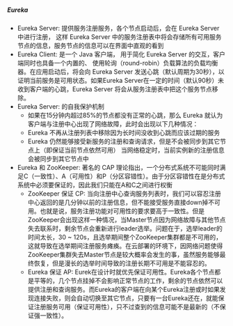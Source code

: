





##### Eureka

- Eureka Server: 提供服务注册服务，各个节点启动后，会在 Eureka Server 中进行注册， 这样 Eureka Server 中的服务注册表中将会存储所有可用服务节点的信息，服务节点的信息可以在界面中直观的看到
- Eureka Client: 是一个 Java 客户端， 用于简化 Eureka Server 的交互，客户端同时也具备一个内置的、 使用轮询（round-robin）负载算法的负载均衡器。在应用启动后，将会向 Eureka Server 发送心跳（默认周期为30秒），以证明当前服务是可用状态。如果Eureka Server在一定的时间（默认90秒）未收到客户端的心跳，Eureka Server 将会从服务注册表中把这个服务节点移除。
- Eureka Server: 的自我保护机制
  - 如果在15分钟内超过85%的节点都没有正常的心跳，那么 Eureka 就认为客户端与注册中心出现了网络故障，此时会出现以下几种情况：
  - Eureka 不再从注册列表中移除因为长时间没收到心跳而应该过期的服务
  - Eureka 仍然能够接受新服务的注册和查询请求，但是不会被同步到其它节点上（即保证当前节点依然可用）
    当网络稳定时，当前实例新的注册信息会被同步到其它节点中
- Eureka 和 ZooKeeper: 著名的 CAP 理论指出，一个分布式系统不可能同时满足C（一致性）、A（可用性）和P（分区容错性）。由于分区容错性在是分布式系统中必须要保证的，因此我们只能在A和C之间进行权衡
  - ZooKeeper 保证 CP: 当向注册中心查询服务列表时，我们可以容忍注册中心返回的是几分钟以前的注册信息，但不能接受服务直接down掉不可用。也就是说，服务注册功能对可用性的要求要高于一致性。但是ZooKeeper会出现这样一种情况，当Master节点因为网络故障与其他节点失去联系时，剩余节点会重新进行leader选举。问题在于，选举leader的时间太长，30 ~ 120s，且选举期间整个ZooKeeper集群都是不可用的，这就导致在选举期间注册服务瘫痪。在云部署的环境下，因网络问题使得ZooKeeper集群失去Master节点是较大概率会发生的事，虽然服务能够最终恢复，但是漫长的选举时间导致的注册长期不可用是不能容忍的。
  - Eureka 保证 AP: Eurek在设计时就优先保证可用性。Eureka各个节点都是平等的，几个节点挂掉不会影响正常节点的工作，剩余的节点依然可以提供注册和查询服务。而Eureka的客户端在向某个Eureka注册或时如果发现连接失败，则会自动切换至其它节点，只要有一台Eureka还在，就能保证注册服务可用（保证可用性），只不过查到的信息可能不是最新的（不保证强一致性）。









```



```

